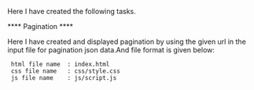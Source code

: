Here I have created the following tasks.




  **** Pagination ****

   Here I have created and displayed pagination by using the given url in the input file for pagination json data.And file format is given below:

     html file name  : index.html
     css file name   : css/style.css
     js file name    : js/script.js


